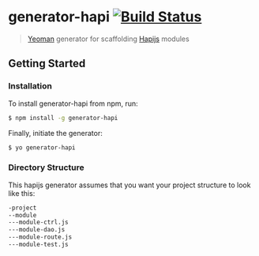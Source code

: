 # generator-hapi [![Build Status](https://secure.travis-ci.org/toymachiner62/generator-hapi.png?branch=master)](https://travis-ci.org/toymachiner62/generator-hapi)

> [Yeoman](http://yeoman.io) generator for scaffolding [Hapijs](http://hapijs.com) modules 


## Getting Started

### Installation

To install generator-hapi from npm, run:

```bash
$ npm install -g generator-hapi
```

Finally, initiate the generator:

```bash
$ yo generator-hapi
```

### Directory Structure

This hapijs generator assumes that you want your project structure to look like this:

```bash
-project
--module
---module-ctrl.js
---module-dao.js
---module-route.js
---module-test.js
```